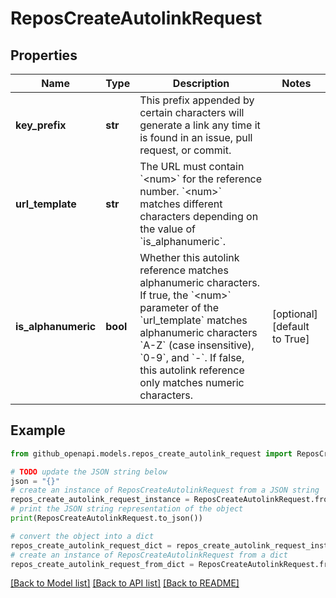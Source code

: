 # ReposCreateAutolinkRequest


## Properties

Name | Type | Description | Notes
------------ | ------------- | ------------- | -------------
**key_prefix** | **str** | This prefix appended by certain characters will generate a link any time it is found in an issue, pull request, or commit. | 
**url_template** | **str** | The URL must contain &#x60;&lt;num&gt;&#x60; for the reference number. &#x60;&lt;num&gt;&#x60; matches different characters depending on the value of &#x60;is_alphanumeric&#x60;. | 
**is_alphanumeric** | **bool** | Whether this autolink reference matches alphanumeric characters. If true, the &#x60;&lt;num&gt;&#x60; parameter of the &#x60;url_template&#x60; matches alphanumeric characters &#x60;A-Z&#x60; (case insensitive), &#x60;0-9&#x60;, and &#x60;-&#x60;. If false, this autolink reference only matches numeric characters. | [optional] [default to True]

## Example

```python
from github_openapi.models.repos_create_autolink_request import ReposCreateAutolinkRequest

# TODO update the JSON string below
json = "{}"
# create an instance of ReposCreateAutolinkRequest from a JSON string
repos_create_autolink_request_instance = ReposCreateAutolinkRequest.from_json(json)
# print the JSON string representation of the object
print(ReposCreateAutolinkRequest.to_json())

# convert the object into a dict
repos_create_autolink_request_dict = repos_create_autolink_request_instance.to_dict()
# create an instance of ReposCreateAutolinkRequest from a dict
repos_create_autolink_request_from_dict = ReposCreateAutolinkRequest.from_dict(repos_create_autolink_request_dict)
```
[[Back to Model list]](../README.md#documentation-for-models) [[Back to API list]](../README.md#documentation-for-api-endpoints) [[Back to README]](../README.md)


